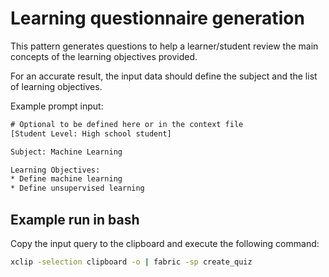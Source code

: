 # Learning questionnaire generation

This pattern generates questions to help a learner/student review the main concepts of the learning objectives provided.

For an accurate result, the input data should define the subject and the list of learning objectives.

Example prompt input:

```txt
# Optional to be defined here or in the context file
[Student Level: High school student]

Subject: Machine Learning

Learning Objectives:
* Define machine learning
* Define unsupervised learning
```

## Example run in bash

Copy the input query to the clipboard and execute the following command:

``` bash
xclip -selection clipboard -o | fabric -sp create_quiz
```
